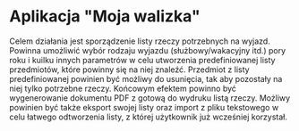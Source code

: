 # <b>Aplikacja "Moja walizka"</b>

Celem działania jest sporządzenie listy rzeczy potrzebnych na wyjazd. Powinna umożliwić wybór rodzaju wyjazdu (służbowy/wakacyjny itd.) pory roku i kuilku innych parametrów w celu utworzenia predefiniowanej listy przedmiotów, które powinny się na niej znaleźć. Przedmiot z listy predefiniowanej powinien być możliwy do usunięcia, tak aby pozostały na niej tylko potrzebne rzeczy. Końcowym efektem powinno być wygenerowanie dokumentu PDF z gotową do wydruku listą rzeczy. Możliwy powinien być także eksport swojej listy oraz import z pliku tekstowego w celu łatwego odtworzenia listy, z której użytkownik już wcześniej korzystał.
